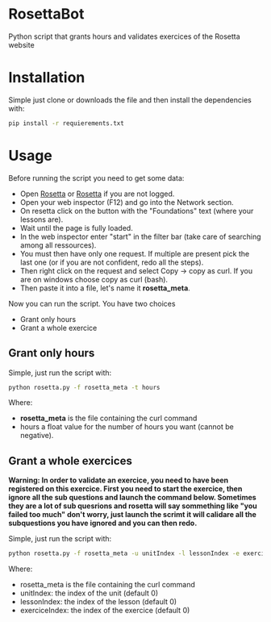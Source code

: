 # RosettaBot
Python script that grants hours and validates exercices of the Rosetta website

# Installation

Simple just clone or downloads the file and then install the dependencies with:

```bash
pip install -r requierements.txt
```

# Usage

Before running the script you need to get some data:
- Open [Rosetta](https://login.rosettastone.com/#/launchpad) or [Rosetta](https://login.rosettastone.com/) if you are not logged.
- Open your web inspector (F12) and go into the Network section.
- On resetta click on the button with the "Foundations" text (where your lessons are).
- Wait until the page is fully loaded.
- In the web inspector enter "start" in the filter bar (take care of searching among all ressources).
- You must then have only one request. If multiple are present pick the last one (or if you are not confident, redo all the steps).
- Then right click on the request and select Copy -> copy as curl. If you are on windows choose copy as curl (bash).
- Then paste it into a file, let's name it **rosetta_meta**.

Now you can run the script. You have two choices
- Grant only hours
- Grant a whole exercice

## Grant only hours

Simple, just run the script with:

```bash
python rosetta.py -f rosetta_meta -t hours
```

Where:
- **rosetta_meta** is the file containing the curl command
- hours a float value for the number of hours you want (cannot be negative).

## Grant a whole exercices

**Warning: In order to validate an exercice, you need to have been registered on this exercice.
First you need to start the exercice, then ignore all the sub questions and launch the command below.
Sometimes they are a lot of sub quesrions and rosetta will say sommething like "you failed too much" don't worry, just launch the scrimt it will calidare all the subquestions you have ignored and you can then redo.**

Simple, just run the script with:

```bash
python rosetta.py -f rosetta_meta -u unitIndex -l lessonIndex -e exerciceIndex -v True
```

Where:
- rosetta_meta is the file containing the curl command
- unitIndex: the index of the unit (default 0)
- lessonIndex: the index of the lesson (default 0)
- exerciceIndex: the index of the exercice (default 0)

